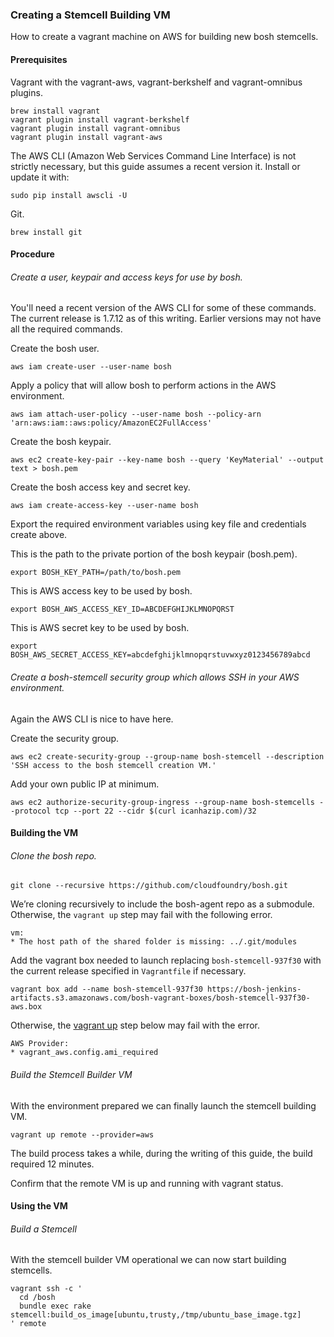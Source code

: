 ### Creating a Stemcell Building VM

How to create a vagrant machine on AWS for building new bosh stemcells.

#### Prerequisites

Vagrant with the vagrant-aws, vagrant-berkshelf and vagrant-omnibus plugins.
 
	brew install vagrant
	vagrant plugin install vagrant-berkshelf
	vagrant plugin install vagrant-omnibus
	vagrant plugin install vagrant-aws
		
The AWS CLI (Amazon Web Services Command Line Interface) is not strictly necessary, but this guide assumes a recent version it. Install or update it with:
 
	sudo pip install awscli -U

Git.
 
 	brew install git

#### Procedure

###### Create a user, keypair and access keys for use by bosh.

You'll need a recent version of the AWS CLI for some of these commands. The current release is 1.7.12 as of this writing. Earlier versions may not have all the required commands.

Create the bosh user.

	aws iam create-user --user-name bosh
	
Apply a policy that will allow bosh to perform actions in the AWS environment.

	aws iam attach-user-policy --user-name bosh --policy-arn 'arn:aws:iam::aws:policy/AmazonEC2FullAccess'

Create the bosh keypair.

	aws ec2 create-key-pair --key-name bosh --query 'KeyMaterial' --output text > bosh.pem

Create the bosh access key and secret key.

	aws iam create-access-key --user-name bosh
	
Export the required environment variables using key file and credentials create above.

This is the path to the private portion of the bosh keypair (bosh.pem).

	export BOSH_KEY_PATH=/path/to/bosh.pem

This is AWS access key to be used by bosh.


	export BOSH_AWS_ACCESS_KEY_ID=ABCDEFGHIJKLMNOPQRST
	
This is AWS secret key to be used by bosh.

	export BOSH_AWS_SECRET_ACCESS_KEY=abcdefghijklmnopqrstuvwxyz0123456789abcd

###### Create a bosh-stemcell security group which allows SSH in your AWS environment.

Again the AWS CLI is nice to have here.

Create the security group.

	aws ec2 create-security-group --group-name bosh-stemcell --description 'SSH access to the bosh stemcell creation VM.'
	
Add your own public IP at minimum.

	aws ec2 authorize-security-group-ingress --group-name bosh-stemcells --protocol tcp --port 22 --cidr $(curl icanhazip.com)/32

#### Building the VM

###### Clone the bosh repo.

	git clone --recursive https://github.com/cloudfoundry/bosh.git

We’re cloning recursively to include the bosh-agent repo as a submodule. Otherwise, the `vagrant up` step may fail with the following error.

	vm:
	* The host path of the shared folder is missing: ../.git/modules

Add the vagrant box needed to launch replacing `bosh-stemcell-937f30` with the current release specified in `Vagrantfile` if necessary.

	vagrant box add --name bosh-stemcell-937f30 https://bosh-jenkins-artifacts.s3.amazonaws.com/bosh-vagrant-boxes/bosh-stemcell-937f30-aws.box

Otherwise, the [vagrant up](#build-the-stemcell-builder-vm) step below may fail with the error.

	AWS Provider:
	* vagrant_aws.config.ami_required

###### Build the Stemcell Builder VM

With the environment prepared we can finally launch the stemcell building VM.

	vagrant up remote --provider=aws

The build process takes a while, during the writing of this guide, the build required 12 minutes.

Confirm that the remote VM is up and running with vagrant status.

#### Using the VM

###### Build a Stemcell

With the stemcell builder VM operational we can now start building stemcells.

	vagrant ssh -c '
	  cd /bosh
	  bundle exec rake stemcell:build_os_image[ubuntu,trusty,/tmp/ubuntu_base_image.tgz]
	' remote
